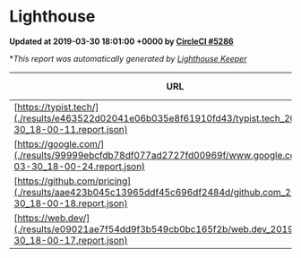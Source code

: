 
# Lighthouse

**Updated at 2019-03-30 18:01:00 +0000 by [CircleCI #5286](https://circleci.com/gh/ItinerisLtd/lighthouse-keeper-example/5286)**

**This report was automatically generated by [Lighthouse Keeper](https://github.com/itinerisltd/lighthouse-keeper)*

| URL | Performance | Accessibility | Best Practices | SEO | PWA | Updated At |
| --- | --- | --- | --- | --- | --- | --- |
| [https://typist.tech/](./results/e463522d02041e06b035e8f61910fd43/typist.tech_2019-03-30_18-00-11.report.json) | 1 |  |  |  |  | 2019-03-30T18:00:11.860Z |
| [https://google.com/](./results/99999ebcfdb78df077ad2727fd00969f/www.google.com_2019-03-30_18-00-24.report.json) | 0.94 | 0.71 | 0.93 | 0.82 | 0.58 | 2019-03-30T18:00:24.490Z |
| [https://github.com/pricing](./results/aae423b045c13965ddf45c696df2484d/github.com_2019-03-30_18-00-18.report.json) | 0.87 | 0.89 | 0.93 | 0.9 | 0.58 | 2019-03-30T18:00:18.832Z |
| [https://web.dev/](./results/e09021ae7f54dd9f3b549cb0bc165f2b/web.dev_2019-03-30_18-00-17.report.json) | 0.97 | 0.93 | 0.93 | 0.96 | 1 | 2019-03-30T18:00:17.314Z |
